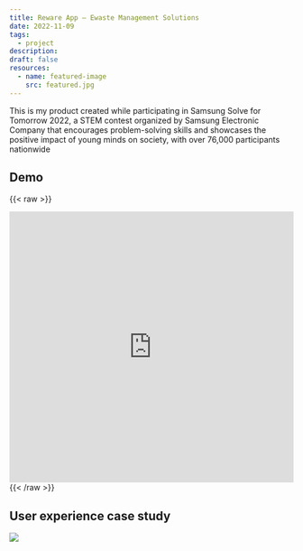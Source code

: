 ```yaml
---
title: Reware App – Ewaste Management Solutions
date: 2022-11-09
tags:
  - project
description: 
draft: false
resources:
  - name: featured-image
    src: featured.jpg
---
```


This is my product created while participating in Samsung Solve for Tomorrow 2022, a STEM contest organized by Samsung Electronic Company that encourages problem-solving skills and showcases the positive impact of young minds on society, with over 76,000 participants nationwide

## Demo

{{< raw >}}
  <div>
<iframe width="100%" height="480" src="https://www.youtube.com/embed/3MiNcRix8I0?si=qv5MG6gD4SlTi4Cd&amp;start=334" title="YouTube video player" frameborder="0" allow="accelerometer; autoplay; clipboard-write; encrypted-media; gyroscope; picture-in-picture; web-share" allowfullscreen></iframe>
  </div>
{{< /raw >}}

## User experience case study

![](https://i.imgur.com/KyH7Cui.jpeg)
